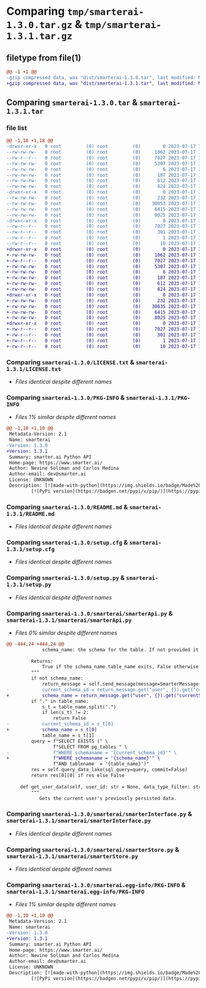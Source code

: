 # Comparing `tmp/smarterai-1.3.0.tar.gz` & `tmp/smarterai-1.3.1.tar.gz`

## filetype from file(1)

```diff
@@ -1 +1 @@
-gzip compressed data, was "dist/smarterai-1.3.0.tar", last modified: Mon Jul 17 16:06:16 2023, max compression
+gzip compressed data, was "dist/smarterai-1.3.1.tar", last modified: Mon Jul 17 16:49:37 2023, max compression
```

## Comparing `smarterai-1.3.0.tar` & `smarterai-1.3.1.tar`

### file list

```diff
@@ -1,18 +1,18 @@
-drwxr-xr-x   0 root         (0) root         (0)        0 2023-07-17 16:06:16.000000 smarterai-1.3.0/
--rw-rw-rw-   0 root         (0) root         (0)     1062 2023-07-17 16:05:58.000000 smarterai-1.3.0/LICENSE.txt
--rw-r--r--   0 root         (0) root         (0)     7027 2023-07-17 16:06:16.000000 smarterai-1.3.0/PKG-INFO
--rw-rw-rw-   0 root         (0) root         (0)     5307 2023-07-17 16:05:58.000000 smarterai-1.3.0/README.md
--rw-rw-rw-   0 root         (0) root         (0)        6 2023-07-17 16:05:58.000000 smarterai-1.3.0/VERSION.txt
--rw-rw-rw-   0 root         (0) root         (0)      187 2023-07-17 16:05:58.000000 smarterai-1.3.0/pyproject.toml
--rw-rw-rw-   0 root         (0) root         (0)      612 2023-07-17 16:06:16.000000 smarterai-1.3.0/setup.cfg
--rw-rw-rw-   0 root         (0) root         (0)      824 2023-07-17 16:05:58.000000 smarterai-1.3.0/setup.py
-drwxr-xr-x   0 root         (0) root         (0)        0 2023-07-17 16:06:16.000000 smarterai-1.3.0/smarterai/
--rw-rw-rw-   0 root         (0) root         (0)      232 2023-07-17 16:05:58.000000 smarterai-1.3.0/smarterai/__init__.py
--rw-rw-rw-   0 root         (0) root         (0)    30853 2023-07-17 16:05:58.000000 smarterai-1.3.0/smarterai/smarterApi.py
--rw-rw-rw-   0 root         (0) root         (0)     6415 2023-07-17 16:05:58.000000 smarterai-1.3.0/smarterai/smarterInterface.py
--rw-rw-rw-   0 root         (0) root         (0)     8025 2023-07-17 16:05:58.000000 smarterai-1.3.0/smarterai/smarterStore.py
-drwxr-xr-x   0 root         (0) root         (0)        0 2023-07-17 16:06:16.000000 smarterai-1.3.0/smarterai.egg-info/
--rw-r--r--   0 root         (0) root         (0)     7027 2023-07-17 16:06:16.000000 smarterai-1.3.0/smarterai.egg-info/PKG-INFO
--rw-r--r--   0 root         (0) root         (0)      301 2023-07-17 16:06:16.000000 smarterai-1.3.0/smarterai.egg-info/SOURCES.txt
--rw-r--r--   0 root         (0) root         (0)        1 2023-07-17 16:06:16.000000 smarterai-1.3.0/smarterai.egg-info/dependency_links.txt
--rw-r--r--   0 root         (0) root         (0)       10 2023-07-17 16:06:16.000000 smarterai-1.3.0/smarterai.egg-info/top_level.txt
+drwxr-xr-x   0 root         (0) root         (0)        0 2023-07-17 16:49:37.000000 smarterai-1.3.1/
+-rw-rw-rw-   0 root         (0) root         (0)     1062 2023-07-17 16:49:21.000000 smarterai-1.3.1/LICENSE.txt
+-rw-r--r--   0 root         (0) root         (0)     7027 2023-07-17 16:49:37.000000 smarterai-1.3.1/PKG-INFO
+-rw-rw-rw-   0 root         (0) root         (0)     5307 2023-07-17 16:49:21.000000 smarterai-1.3.1/README.md
+-rw-rw-rw-   0 root         (0) root         (0)        6 2023-07-17 16:49:21.000000 smarterai-1.3.1/VERSION.txt
+-rw-rw-rw-   0 root         (0) root         (0)      187 2023-07-17 16:49:21.000000 smarterai-1.3.1/pyproject.toml
+-rw-rw-rw-   0 root         (0) root         (0)      612 2023-07-17 16:49:37.000000 smarterai-1.3.1/setup.cfg
+-rw-rw-rw-   0 root         (0) root         (0)      824 2023-07-17 16:49:21.000000 smarterai-1.3.1/setup.py
+drwxr-xr-x   0 root         (0) root         (0)        0 2023-07-17 16:49:37.000000 smarterai-1.3.1/smarterai/
+-rw-rw-rw-   0 root         (0) root         (0)      232 2023-07-17 16:49:21.000000 smarterai-1.3.1/smarterai/__init__.py
+-rw-rw-rw-   0 root         (0) root         (0)    30835 2023-07-17 16:49:21.000000 smarterai-1.3.1/smarterai/smarterApi.py
+-rw-rw-rw-   0 root         (0) root         (0)     6415 2023-07-17 16:49:21.000000 smarterai-1.3.1/smarterai/smarterInterface.py
+-rw-rw-rw-   0 root         (0) root         (0)     8025 2023-07-17 16:49:21.000000 smarterai-1.3.1/smarterai/smarterStore.py
+drwxr-xr-x   0 root         (0) root         (0)        0 2023-07-17 16:49:37.000000 smarterai-1.3.1/smarterai.egg-info/
+-rw-r--r--   0 root         (0) root         (0)     7027 2023-07-17 16:49:37.000000 smarterai-1.3.1/smarterai.egg-info/PKG-INFO
+-rw-r--r--   0 root         (0) root         (0)      301 2023-07-17 16:49:37.000000 smarterai-1.3.1/smarterai.egg-info/SOURCES.txt
+-rw-r--r--   0 root         (0) root         (0)        1 2023-07-17 16:49:37.000000 smarterai-1.3.1/smarterai.egg-info/dependency_links.txt
+-rw-r--r--   0 root         (0) root         (0)       10 2023-07-17 16:49:37.000000 smarterai-1.3.1/smarterai.egg-info/top_level.txt
```

### Comparing `smarterai-1.3.0/LICENSE.txt` & `smarterai-1.3.1/LICENSE.txt`

 * *Files identical despite different names*

### Comparing `smarterai-1.3.0/PKG-INFO` & `smarterai-1.3.1/PKG-INFO`

 * *Files 1% similar despite different names*

```diff
@@ -1,10 +1,10 @@
 Metadata-Version: 2.1
 Name: smarterai
-Version: 1.3.0
+Version: 1.3.1
 Summary: smarter.ai Python API
 Home-page: https://www.smarter.ai/
 Author: Nevine Soliman and Carlos Medina
 Author-email: dev@smarter.ai
 License: UNKNOWN
 Description: [![made-with-python](https://img.shields.io/badge/Made%20with-Python-1f425f.svg)](https://www.python.org/)
         [![PyPi version](https://badgen.net/pypi/v/pip/)](https://pypi.org/project/pip/)
```

### Comparing `smarterai-1.3.0/README.md` & `smarterai-1.3.1/README.md`

 * *Files identical despite different names*

### Comparing `smarterai-1.3.0/setup.cfg` & `smarterai-1.3.1/setup.cfg`

 * *Files identical despite different names*

### Comparing `smarterai-1.3.0/setup.py` & `smarterai-1.3.1/setup.py`

 * *Files identical despite different names*

### Comparing `smarterai-1.3.0/smarterai/smarterApi.py` & `smarterai-1.3.1/smarterai/smarterApi.py`

 * *Files 0% similar despite different names*

```diff
@@ -444,24 +444,24 @@
             schema_name: the schema for the table. If not provided it will default to the current user's ID.
 
         Returns:
             True if the schema_name.table_name exits, False otherwise
         """
         if not schema_name:
             return_message = self.send_message(message=SmarterMessage(), port="#user")
-            current_schema_id = return_message.get("user", {}).get("currentSchema")
+            schema_name = return_message.get("user", {}).get("currentSchema")
         if "." in table_name:
             s_t = table_name.split(".")
             if len(s_t) != 2:
                 return False
-            current_schema_id = s_t[0]
+            schema_name = s_t[0]
             table_name = s_t[1]
         query = f"SELECT EXISTS (" \
                 f"SELECT FROM pg_tables " \
-                f"WHERE schemaname = '{current_schema_id}'" \
+                f"WHERE schemaname = '{schema_name}'" \
                 f"AND tablename  = '{table_name}')"
         res = self.query_data_lake(sql_query=query, commit=False)
         return res[0][0] if res else False
 
     def get_user_data(self, user_id: str = None, data_type_filter: str = None) -> Tuple:
         """
            Gets the current user's previously persisted data.
```

### Comparing `smarterai-1.3.0/smarterai/smarterInterface.py` & `smarterai-1.3.1/smarterai/smarterInterface.py`

 * *Files identical despite different names*

### Comparing `smarterai-1.3.0/smarterai/smarterStore.py` & `smarterai-1.3.1/smarterai/smarterStore.py`

 * *Files identical despite different names*

### Comparing `smarterai-1.3.0/smarterai.egg-info/PKG-INFO` & `smarterai-1.3.1/smarterai.egg-info/PKG-INFO`

 * *Files 1% similar despite different names*

```diff
@@ -1,10 +1,10 @@
 Metadata-Version: 2.1
 Name: smarterai
-Version: 1.3.0
+Version: 1.3.1
 Summary: smarter.ai Python API
 Home-page: https://www.smarter.ai/
 Author: Nevine Soliman and Carlos Medina
 Author-email: dev@smarter.ai
 License: UNKNOWN
 Description: [![made-with-python](https://img.shields.io/badge/Made%20with-Python-1f425f.svg)](https://www.python.org/)
         [![PyPi version](https://badgen.net/pypi/v/pip/)](https://pypi.org/project/pip/)
```

